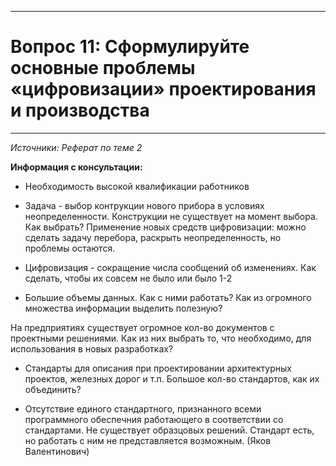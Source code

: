 ___
# Вопрос 11: Сформулируйте основные проблемы «цифровизации» проектирования и производства
___
*Источники: Реферат по теме 2*


**Информация с консультации:**

* Необходимость высокой квалификации работников

* Задача - выбор контрукции нового прибора в условиях неопределенности. Конструкции не существует на момент выбора. Как выбрать? Применение новых средств цифровизации: можно сделать задачу перебора, раскрыть неопределенность, но проблемы остаются.

* Цифровизация - сокращение числа сообщений об изменениях. Как сделать, чтобы их совсем не было или было 1-2

* Большие объемы данных. Как с ними работать? Как из огромного множества информации выделить полезную?

На предприятиях существует огромное кол-во документов с проектными решениями. Как из них выбрать то, что необходимо, для использования в новых разработках?

* Стандарты для описания при проектировании архитектурных проектов, железных дорог и т.п. Большое кол-во стандартов, как их объединить?

* Отсутствие единого стандартного, признанного всеми программного обеспечния работающего в соответствии со стандартами. Не существует образцовых решений. Стандарт есть, но работать с ним не представляется возможным. (Яков Валентинович)

